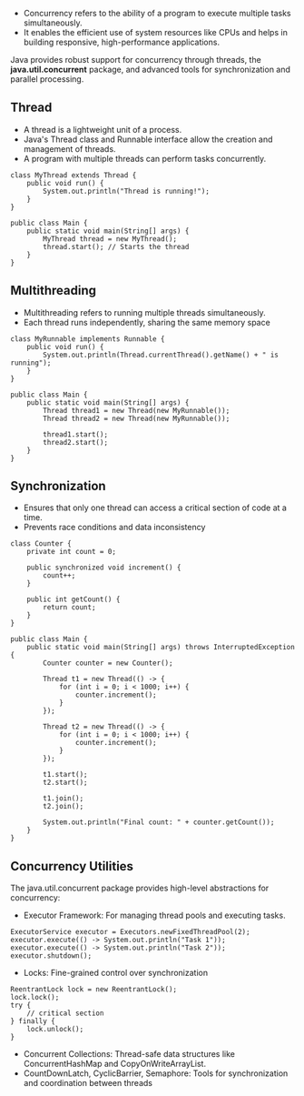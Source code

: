 - Concurrency refers to the ability of a program to execute multiple tasks simultaneously.
- It enables the efficient use of system resources like CPUs and helps in building responsive, high-performance applications.

Java provides robust support for concurrency through threads, the **java.util.concurrent** package, and advanced tools for synchronization and parallel processing.

## Thread
- A thread is a lightweight unit of a process.
- Java's Thread class and Runnable interface allow the creation and management of threads.
- A program with multiple threads can perform tasks concurrently.

~~~
class MyThread extends Thread {
    public void run() {
        System.out.println("Thread is running!");
    }
}

public class Main {
    public static void main(String[] args) {
        MyThread thread = new MyThread();
        thread.start(); // Starts the thread
    }
}
~~~

## Multithreading
- Multithreading refers to running multiple threads simultaneously.
- Each thread runs independently, sharing the same memory space

~~~
class MyRunnable implements Runnable {
    public void run() {
        System.out.println(Thread.currentThread().getName() + " is running");
    }
}

public class Main {
    public static void main(String[] args) {
        Thread thread1 = new Thread(new MyRunnable());
        Thread thread2 = new Thread(new MyRunnable());

        thread1.start();
        thread2.start();
    }
}
~~~

## Synchronization
- Ensures that only one thread can access a critical section of code at a time.
- Prevents race conditions and data inconsistency

~~~
class Counter {
    private int count = 0;

    public synchronized void increment() {
        count++;
    }

    public int getCount() {
        return count;
    }
}

public class Main {
    public static void main(String[] args) throws InterruptedException {
        Counter counter = new Counter();

        Thread t1 = new Thread(() -> {
            for (int i = 0; i < 1000; i++) {
                counter.increment();
            }
        });

        Thread t2 = new Thread(() -> {
            for (int i = 0; i < 1000; i++) {
                counter.increment();
            }
        });

        t1.start();
        t2.start();

        t1.join();
        t2.join();

        System.out.println("Final count: " + counter.getCount());
    }
}
~~~

## Concurrency Utilities
The java.util.concurrent package provides high-level abstractions for concurrency:

- Executor Framework: For managing thread pools and executing tasks.
~~~
ExecutorService executor = Executors.newFixedThreadPool(2);
executor.execute(() -> System.out.println("Task 1"));
executor.execute(() -> System.out.println("Task 2"));
executor.shutdown();
~~~

- Locks: Fine-grained control over synchronization
~~~
ReentrantLock lock = new ReentrantLock();
lock.lock();
try {
    // critical section
} finally {
    lock.unlock();
}
~~~

- Concurrent Collections: Thread-safe data structures like ConcurrentHashMap and CopyOnWriteArrayList.
- CountDownLatch, CyclicBarrier, Semaphore: Tools for synchronization and coordination between threads
